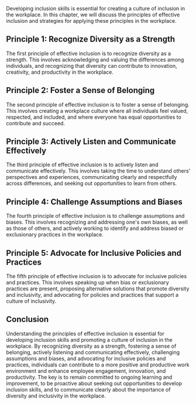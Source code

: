 
Developing inclusion skills is essential for creating a culture of inclusion in the workplace. In this chapter, we will discuss the principles of effective inclusion and strategies for applying these principles in the workplace.

Principle 1: Recognize Diversity as a Strength
----------------------------------------------

The first principle of effective inclusion is to recognize diversity as a strength. This involves acknowledging and valuing the differences among individuals, and recognizing that diversity can contribute to innovation, creativity, and productivity in the workplace.

Principle 2: Foster a Sense of Belonging
----------------------------------------

The second principle of effective inclusion is to foster a sense of belonging. This involves creating a workplace culture where all individuals feel valued, respected, and included, and where everyone has equal opportunities to contribute and succeed.

Principle 3: Actively Listen and Communicate Effectively
--------------------------------------------------------

The third principle of effective inclusion is to actively listen and communicate effectively. This involves taking the time to understand others' perspectives and experiences, communicating clearly and respectfully across differences, and seeking out opportunities to learn from others.

Principle 4: Challenge Assumptions and Biases
---------------------------------------------

The fourth principle of effective inclusion is to challenge assumptions and biases. This involves recognizing and addressing one's own biases, as well as those of others, and actively working to identify and address biased or exclusionary practices in the workplace.

Principle 5: Advocate for Inclusive Policies and Practices
----------------------------------------------------------

The fifth principle of effective inclusion is to advocate for inclusive policies and practices. This involves speaking up when bias or exclusionary practices are present, proposing alternative solutions that promote diversity and inclusivity, and advocating for policies and practices that support a culture of inclusivity.

Conclusion
----------

Understanding the principles of effective inclusion is essential for developing inclusion skills and promoting a culture of inclusion in the workplace. By recognizing diversity as a strength, fostering a sense of belonging, actively listening and communicating effectively, challenging assumptions and biases, and advocating for inclusive policies and practices, individuals can contribute to a more positive and productive work environment and enhance employee engagement, innovation, and productivity. The key is to remain committed to ongoing learning and improvement, to be proactive about seeking out opportunities to develop inclusion skills, and to communicate clearly about the importance of diversity and inclusivity in the workplace.
